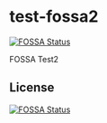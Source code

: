 # test-fossa2
[![FOSSA Status](https://app.fossa.io/api/projects/git%2Bgithub.com%2Ffabdouglas%2Ftest-fossa2.svg?type=shield)](https://app.fossa.io/projects/git%2Bgithub.com%2Ffabdouglas%2Ftest-fossa2?ref=badge_shield)

FOSSA Test2


## License
[![FOSSA Status](https://app.fossa.io/api/projects/git%2Bgithub.com%2Ffabdouglas%2Ftest-fossa2.svg?type=large)](https://app.fossa.io/projects/git%2Bgithub.com%2Ffabdouglas%2Ftest-fossa2?ref=badge_large)